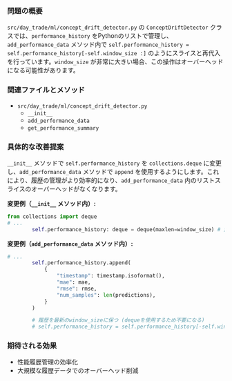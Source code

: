 ### 問題の概要
`src/day_trade/ml/concept_drift_detector.py` の `ConceptDriftDetector` クラスでは、`performance_history` をPythonのリストで管理し、`add_performance_data` メソッド内で `self.performance_history = self.performance_history[-self.window_size :]` のようにスライスと再代入を行っています。`window_size` が非常に大きい場合、この操作はオーバーヘッドになる可能性があります。

### 関連ファイルとメソッド
- `src/day_trade/ml/concept_drift_detector.py`
    - `__init__`
    - `add_performance_data`
    - `get_performance_summary`

### 具体的な改善提案
`__init__` メソッドで `self.performance_history` を `collections.deque` に変更し、`add_performance_data` メソッドで `append` を使用するようにします。これにより、履歴の管理がより効率的になり、`add_performance_data` 内のリストスライスのオーバーヘッドがなくなります。

**変更例（`__init__` メソッド内）:**
```python
from collections import deque
# ...
        self.performance_history: deque = deque(maxlen=window_size) # 変更
```

**変更例（`add_performance_data` メソッド内）:**
```python
# ...
        self.performance_history.append(
            {
                "timestamp": timestamp.isoformat(),
                "mae": mae,
                "rmse": rmse,
                "num_samples": len(predictions),
            }
        )

        # 履歴を最新のwindow_sizeに保つ (dequeを使用するため不要になる)
        # self.performance_history = self.performance_history[-self.window_size :] # 削除
```

### 期待される効果
- 性能履歴管理の効率化
- 大規模な履歴データでのオーバーヘッド削減
